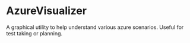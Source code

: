 # AzureVisualizer
A graphical utility to help understand various azure scenarios. Useful for test taking or planning.
